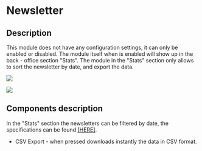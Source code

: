 # Newsletter

## Description

This module does not have any configuration settings, it can only be enabled or disabled. The module itself when is enabled will show up in the back - office section "Stats". The module in the "Stats" section only allows to sort the newsletter by date, and export the data.

![](<../../../../../.gitbook/assets/Screenshot 2022-08-04 at 13-55-42 Module manager • test.png>)

![](<../../../../../.gitbook/assets/Screenshot 2022-08-04 at 14-04-25 Stats • test.png>)

## Components description



In the "Stats" section the newsletters can be filtered by date, the specifications can be found [\[HERE\]](../../../common-components/stats-page-specific-component/filtering-components-in-stats.md).

* CSV Export - when pressed downloads instantly the data in CSV format.
